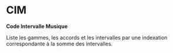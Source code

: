 # CIM
**Code Intervalle Musique**

Liste les gammes, les accords et les intervalles par une indexation correspondante à la somme des intervalles.
